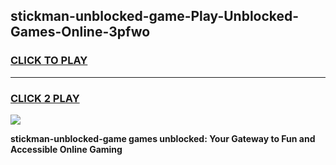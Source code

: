 
## stickman-unblocked-game-Play-Unblocked-Games-Online-3pfwo
<h3>
<a href="https://premium76.site?title=stickman-unblocked-game&ref=24A">CLICK TO PLAY</a></h3>
<hr>

<h3>
<a href="https://premium76.site?title=stickman-unblocked-game&ref=24A">CLICK 2 PLAY</a>
  
</h3>

<a href="https://premium76.site?title=stickman-unblocked-game&ref=24A"><img src="https://clearcache.store/games.png"></a>


**stickman-unblocked-game games unblocked: Your Gateway to Fun and Accessible Online Gaming**
